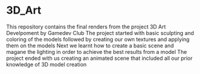 # 3D_Art

This repository contains the final renders from the project 3D Art Develpoment by Gamedev Club
The project started with basic sculpting and coloring of the models followed by creating our own textures and applying them on the models
Next we learnt how to create a basic scene and magane the lighting in order to achieve the best results from a model
The project ended with us creating an animated scene that included all our prior knowledge of 3D model creation
